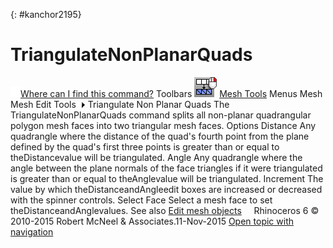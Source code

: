 ---
---

{: #kanchor2195}
# TriangulateNonPlanarQuads
 [![images/transparent.gif](images/transparent.gif)Where can I find this command?](javascript:void(0);) Toolbars
![images/triangulatenonplanarquads-triangulatemesh-rt.png](images/triangulatenonplanarquads-triangulatemesh-rt.png) [Mesh Tools](mesh-tools-toolbar.html) 
Menus
Mesh
Mesh Edit Tools![images/menuarrow.gif](images/menuarrow.gif)
Triangulate Non Planar Quads
The TriangulateNonPlanarQuads command splits all non-planar quadrangular polygon mesh faces into two triangular mesh faces.
Options
Distance
Any quadrangle where the distance of the quad's fourth point from the plane defined by the quad's first three points is greater than or equal to theDistancevalue will be triangulated.
Angle
Any quadrangle where the angle between the plane normals of the face triangles if it were triangulated is greater than or equal to theAnglevalue will be triangulated.
Increment
The value by which theDistanceandAngleedit boxes are increased or decreased with the spinner controls.
Select Face
Select a mesh face to set theDistanceandAnglevalues.
See also
 [Edit mesh objects](sak-meshtools.html) 
&#160;
&#160;
Rhinoceros 6 © 2010-2015 Robert McNeel &amp; Associates.11-Nov-2015
 [Open topic with navigation](triangulatenonplanarquads.html) 

